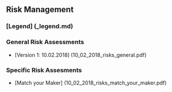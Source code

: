 ## Risk Management


### [Legend] (_legend.md)

### General Risk Assessments

- [Version 1: 10.02.2018] (10_02_2018_risks_general.pdf)

### Specific Risk Assesments

- [Match your Maker] (10_02_2018_risks_match_your_maker.pdf)
